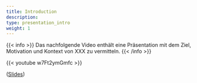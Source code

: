 ```yaml
---
title: Introduction
description: 
type: presentation_intro
weight: 1
---
```


{{< info >}}
Das nachfolgende Video enthält eine Präsentation mit dem Ziel, Motivation und Kontext von XXX zu vermitteln.
{{< /info >}}

{{< youtube w7Ft2ymGmfc >}}

([Slides](./slides))
